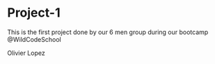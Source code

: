 # Project-1
This is the first project done by our 6 men group during our bootcamp @WildCodeSchool 

Olivier Lopez
